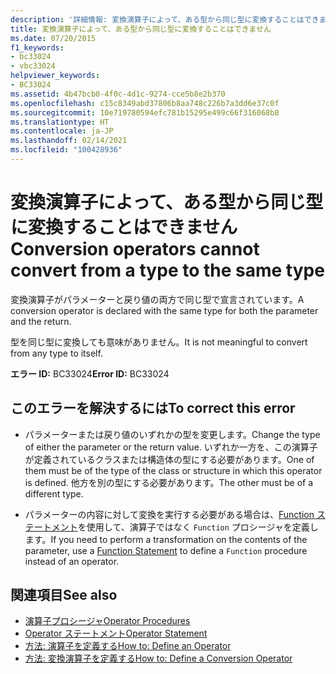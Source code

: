 ```yaml
---
description: '詳細情報: 変換演算子によって、ある型から同じ型に変換することはできません'
title: 変換演算子によって、ある型から同じ型に変換することはできません
ms.date: 07/20/2015
f1_keywords:
- bc33024
- vbc33024
helpviewer_keywords:
- BC33024
ms.assetid: 4b47bcb0-4f0c-4d1c-9274-cce5b8e2b370
ms.openlocfilehash: c15c8349abd37806b8aa748c226b7a3dd6e37c0f
ms.sourcegitcommit: 10e719780594efc781b15295e499c66f316068b8
ms.translationtype: HT
ms.contentlocale: ja-JP
ms.lasthandoff: 02/14/2021
ms.locfileid: "100428936"
---
```

# <a name="conversion-operators-cannot-convert-from-a-type-to-the-same-type"></a><span data-ttu-id="28263-103">変換演算子によって、ある型から同じ型に変換することはできません</span><span class="sxs-lookup"><span data-stu-id="28263-103">Conversion operators cannot convert from a type to the same type</span></span>

<span data-ttu-id="28263-104">変換演算子がパラメーターと戻り値の両方で同じ型で宣言されています。</span><span class="sxs-lookup"><span data-stu-id="28263-104">A conversion operator is declared with the same type for both the parameter and the return.</span></span>  
  
 <span data-ttu-id="28263-105">型を同じ型に変換しても意味がありません。</span><span class="sxs-lookup"><span data-stu-id="28263-105">It is not meaningful to convert from any type to itself.</span></span>  
  
 <span data-ttu-id="28263-106">**エラー ID:** BC33024</span><span class="sxs-lookup"><span data-stu-id="28263-106">**Error ID:** BC33024</span></span>  
  
## <a name="to-correct-this-error"></a><span data-ttu-id="28263-107">このエラーを解決するには</span><span class="sxs-lookup"><span data-stu-id="28263-107">To correct this error</span></span>  
  
- <span data-ttu-id="28263-108">パラメーターまたは戻り値のいずれかの型を変更します。</span><span class="sxs-lookup"><span data-stu-id="28263-108">Change the type of either the parameter or the return value.</span></span> <span data-ttu-id="28263-109">いずれか一方を、この演算子が定義されているクラスまたは構造体の型にする必要があります。</span><span class="sxs-lookup"><span data-stu-id="28263-109">One of them must be of the type of the class or structure in which this operator is defined.</span></span> <span data-ttu-id="28263-110">他方を別の型にする必要があります。</span><span class="sxs-lookup"><span data-stu-id="28263-110">The other must be of a different type.</span></span>  
  
- <span data-ttu-id="28263-111">パラメーターの内容に対して変換を実行する必要がある場合は、[Function ステートメント](../language-reference/statements/function-statement.md)を使用して、演算子ではなく `Function` プロシージャを定義します。</span><span class="sxs-lookup"><span data-stu-id="28263-111">If you need to perform a transformation on the contents of the parameter, use a [Function Statement](../language-reference/statements/function-statement.md) to define a `Function` procedure instead of an operator.</span></span>  
  
## <a name="see-also"></a><span data-ttu-id="28263-112">関連項目</span><span class="sxs-lookup"><span data-stu-id="28263-112">See also</span></span>

- [<span data-ttu-id="28263-113">演算子プロシージャ</span><span class="sxs-lookup"><span data-stu-id="28263-113">Operator Procedures</span></span>](../programming-guide/language-features/procedures/operator-procedures.md)
- [<span data-ttu-id="28263-114">Operator ステートメント</span><span class="sxs-lookup"><span data-stu-id="28263-114">Operator Statement</span></span>](../language-reference/statements/operator-statement.md)
- [<span data-ttu-id="28263-115">方法: 演算子を定義する</span><span class="sxs-lookup"><span data-stu-id="28263-115">How to: Define an Operator</span></span>](../programming-guide/language-features/procedures/how-to-define-an-operator.md)
- [<span data-ttu-id="28263-116">方法: 変換演算子を定義する</span><span class="sxs-lookup"><span data-stu-id="28263-116">How to: Define a Conversion Operator</span></span>](../programming-guide/language-features/procedures/how-to-define-a-conversion-operator.md)

